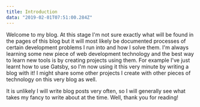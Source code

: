 ```yaml
---
title: Introduction
data: "2019-02-01T07:51:00.284Z"
---
```


Welcome to my blog. At this stage I'm not sure exactly what will be found in the pages of this blog but it will most likely be documented processes of certain development problems I run into and how I solve them. I'm always learning some new piece of web development technology and the best way to learn new tools is by creating projects using them. For example I've just learnt how to use Gatsby, so I'm now using it this very minute by writing a blog with it! I might share some other projects I create with other pieces of technology on this very blog as well.

It is unlikely I will write blog posts very often, so I will generally see what takes my fancy to write about at the time. Well, thank you for reading!